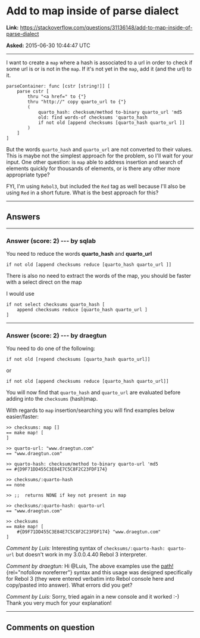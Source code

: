 # Add to map inside of parse dialect

**Link:**
<https://stackoverflow.com/questions/31136148/add-to-map-inside-of-parse-dialect>

**Asked:** 2015-06-30 10:44:47 UTC

------------------------------------------------------------------------

I want to create a `map` where a hash is associated to a url in order to
check if some url is or is not in the `map`. If it\'s not yet in the
`map`, add it (and the url) to it.

    parseContainer: func [cstr [string!]] [
        parse cstr [
            thru "<a href=" to {"}
            thru "http://" copy quarto_url to {"}
            (
                quarto_hash: checksum/method to-binary quarto_url 'md5
                old: find words-of checksums 'quarto_hash
                if not old [append checksums [quarto_hash quarto_url ]]
            )
        ]
    ]

But the words `quarto_hash` and `quarto_url` are not converted to their
values. This is maybe not the simplest approach for the problem, so
I\'ll wait for your input. One other question: is `map` able to address
insertion and search of elements quickly for thousands of elements, or
is there any other more appropriate type?

FYI, I\'m using `Rebol3`, but included the `Red` tag as well because
I\'ll also be using `Red` in a short future. What is the best approach
for this?

------------------------------------------------------------------------

## Answers

------------------------------------------------------------------------

### Answer (score: 2) --- by sqlab

You need to reduce the words **quarto_hash** and **quarto_url**

    if not old [append checksums reduce [quarto_hash quarto_url ]]

There is also no need to extract the words of the map, you should be
faster with a select direct on the map

I would use

    if not select checksums quarto_hash [
        append checksums reduce [quarto_hash quarto_url ]
    ]

------------------------------------------------------------------------

### Answer (score: 2) --- by draegtun

You need to do one of the following:

    if not old [repend checksums [quarto_hash quarto_url]]

or

    if not old [append checksums reduce [quarto_hash quarto_url]]

You will now find that `quarto_hash` and `quarto_url` are evaluated
before adding into the `checksums` (hash)map.

With regards to `map` insertion/searching you will find examples below
easier/faster:

    >> checksums: map []
    == make map! [
    ]

    >> quarto-url: "www.draegtun.com"
    == "www.draegtun.com"

    >> quarto-hash: checksum/method to-binary quarto-url 'md5
    == #{D9F71DD455C3E84E7C5C8F2C23FDF174}

    >> checksums/:quarto-hash
    == none

    >> ;;  returns NONE if key not present in map

    >> checksums/:quarto-hash: quarto-url    
    == "www.draegtun.com"

    >> checksums
    == make map! [
        #{D9F71DD455C3E84E7C5C8F2C23FDF174} "www.draegtun.com"
    ]

*Comment by Luis:* Interesting syntax of
`checksums/:quarto-hash: quarto-url` but doesn\'t work in my 3.0.0.4.40
Rebol 3 interpreter.

*Comment by draegtun:* Hi \@Luis, The above examples use the
[path!](http://www.rebol.com/r3/docs/datatypes/path.html){rel="nofollow noreferrer"}
syntax and this usage was designed specifically for Rebol 3 (they were
entered verbatim into Rebol console here and copy/pasted into answer).
What errors did you get?

*Comment by Luis:* Sorry, tried again in a new console and it worked :-)
Thank you very much for your explanation!

------------------------------------------------------------------------

## Comments on question
